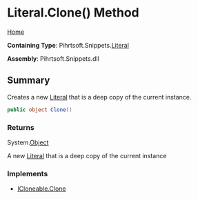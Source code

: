 <a name="_top"></a>

# Literal\.Clone\(\) Method

[Home](../../../../README.md#_top)

**Containing Type**: Pihrtsoft\.Snippets\.[Literal](../README.md#_top)

**Assembly**: Pihrtsoft\.Snippets\.dll

## Summary

Creates a new [Literal](../README.md#_top) that is a deep copy of the current instance\.

```csharp
public object Clone()
```

### Returns

System\.[Object](https://docs.microsoft.com/en-us/dotnet/api/system.object)

A new [Literal](../README.md#_top) that is a deep copy of the current instance

### Implements

* [ICloneable.Clone](https://docs.microsoft.com/en-us/dotnet/api/system.icloneable.clone)
